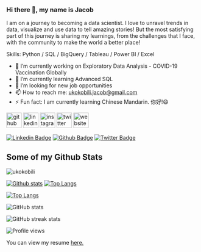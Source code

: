 ### Hi there 👋, my name is Jacob

I am on a journey to becoming a data scientist. I love to unravel trends in data, visualize and use data to tell amazing stories! But the most satisfying part of this journey is sharing my learnings, from the challenges that I face, with the community to make the world a better place!

Skills: Python / SQL / BigQuery / Tableau / Power BI / Excel 

- 🔭 I’m currently working on Exploratory Data Analysis - COVID-19 Vaccination Globally 
- 🌱 I’m currently learning Advanced SQL 
- 🤔 I’m looking for new job opportunities 
- 📫 How to reach me: ukokobili.jacob@gmail.com 
- ⚡ Fun fact: I am currently learning Chinese Mandarin. 你好!😄 


[<img src='https://cdn.jsdelivr.net/npm/simple-icons@3.0.1/icons/github.svg' alt='github' height='40'>](https://github.com/ukokobili)  [<img src='https://cdn.jsdelivr.net/npm/simple-icons@3.0.1/icons/linkedin.svg' alt='linkedin' height='40'>](https://www.linkedin.com/in/https://www.linkedin.com/in/jacob-ukokobili-62361164//)  [<img src='https://cdn.jsdelivr.net/npm/simple-icons@3.0.1/icons/instagram.svg' alt='instagram' height='40'>](https://www.instagram.com/jacobukokobili/)  [<img src='https://cdn.jsdelivr.net/npm/simple-icons@3.0.1/icons/twitter.svg' alt='twitter' height='40'>](https://twitter.com/jacobukokobili)  [<img src='https://cdn.jsdelivr.net/npm/simple-icons@3.0.1/icons/icloud.svg' alt='website' height='40'>](https://ukokobili.github.io/portfolio) 


[![Linkedin Badge](https://img.shields.io/badge/-jacobukokobili-62361164-0072b1?style=flat&logo=Linkedin&logoColor=white&link=https://www.linkedin.com/in/jacobukokobili-62361164/)](https://www.linkedin.com/in/jacobukokobili-62361164/) [![Github Badge](https://img.shields.io/badge/-ukokobili-grey?style=flat&logo=github&logoColor=white&link=https://github.com/ukokobili/)](https://www.github.com/ukokobili/) [![Twitter Badge](https://img.shields.io/badge/-jacobukokobili-00acee?style=flat&logo=twitter&logoColor=white&link=https://twitter.com/jacobukokobili/)](https://www.twitter.com/jacobukokobili/) 
## Some of my Github Stats
<p align=left> <img src=https://komarev.com/ghpvc/?username=ukokobili alt=ukokobili /> </p>

[![Github stats](https://github-readme-stats.vercel.app/api?username=ukokobili&show_icons=true&include_all_commits=true)](https://github.com/ukokobili/github-readme-stats)
[![Top Langs](https://github-readme-stats.vercel.app/api/top-langs/?username=ukokobili&layout=compact)](https://github.com/ukokobili/github-readme-stats)



[![Top Langs](https://github-readme-stats.vercel.app/api/top-langs/?username=ukokobili)](https://github.com/anuraghazra/github-readme-stats)

![GitHub stats](https://github-readme-stats.vercel.app/api?username=ukokobili&show_icons=true)  

![GitHub streak stats](https://github-readme-streak-stats.herokuapp.com/?user=ukokobili)  

![Profile views](https://gpvc.arturio.dev/ukokobili)  

You can view my resume <a href='linkedin.com/in/jacob-ukokobili-62361164/ ' target=_blank><u>here</u>.</a></p>
